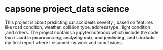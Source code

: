 # capsone project_data science
   This project is about predicting car accidents severity , based on features like road condition, weather, collision type, address type , light condition ,and others.
The project contains a jupyter notebook which include the code that i used in preprocessing, analyzing data, and predicting , and it include my final report where I resumed my work and conclusions. 
